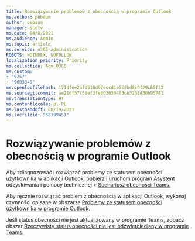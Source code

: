 ```yaml
---
title: Rozwiązywanie problemów z obecnością w programie Outlook
ms.author: pebaum
author: pebaum
manager: scotv
ms.date: 04/8/2021
ms.audience: Admin
ms.topic: article
ms.service: o365-administration
ROBOTS: NOINDEX, NOFOLLOW
localization_priority: Priority
ms.collection: Adm_O365
ms.custom:
- "9257"
- "9003349"
ms.openlocfilehash: 171dfee2afd510d97eccd1e5c8bd8c0f29c65f22
ms.sourcegitcommit: ae21df57f58ef3fe8036304f3db3261430b95741
ms.translationtype: HT
ms.contentlocale: pl-PL
ms.lasthandoff: 08/19/2021
ms.locfileid: "58399451"
---
```

# <a name="troubleshoot-presence-issues-in-outlook"></a>Rozwiązywanie problemów z obecnością w programie Outlook

Aby zdiagnozować i rozwiązać problemy ze statusem obecności użytkownika w aplikacji Outlook, pobierz i uruchom program Asystent odzyskiwania i pomocy technicznej > [Scenariusz obecności Teams.](https://aka.ms/SaRA-TeamsPresenceScenario)

Aby ręcznie rozwiązać problem z obecnością w aplikacji Outlook, wykonaj czynności opisane w obszarze [Problemy ze statusem obecności użytkownika w programie Outlook](https://docs.microsoft.com/microsoftteams/troubleshoot/teams-im-presence/issues-with-presence-in-outlook).

Jeśli status obecności nie jest aktualizowany w programie Teams, zobacz obszar [Rzeczywisty status obecności nie jest odzwierciedlany w programie Teams.](https://docs.microsoft.com/microsoftteams/troubleshoot/teams-im-presence/presence-not-show-actual-status)
